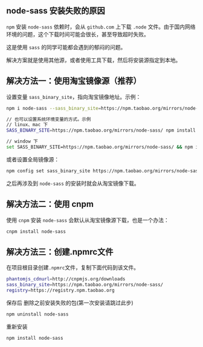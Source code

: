 ## node-sass 安装失败的原因

`npm` 安装 `node-sass` 依赖时，会从 `github.com` 上下载 `.node` 文件。由于国内网络环境的问题，这个下载时间可能会很长，甚至导致超时失败。

这是使用 `sass` 的同学可能都会遇到的郁闷的问题。

解决方案就是使用其他源，或者使用工具下载，然后将安装源指定到本地。

## 解决方法一：使用淘宝镜像源（推荐）

设置变量 `sass_binary_site`，指向淘宝镜像地址。示例：

```bash
npm i node-sass --sass_binary_site=https://npm.taobao.org/mirrors/node-sass/

// 也可以设置系统环境变量的方式。示例
// linux、mac 下
SASS_BINARY_SITE=https://npm.taobao.org/mirrors/node-sass/ npm install node-sass

// window 下
set SASS_BINARY_SITE=https://npm.taobao.org/mirrors/node-sass/ && npm install node-sass
```

或者设置全局镜像源：

```bash
npm config set sass_binary_site https://npm.taobao.org/mirrors/node-sass/
```

之后再涉及到 `node-sass` 的安装时就会从淘宝镜像下载。

## 解决方法二：使用 cnpm

使用 `cnpm` 安装 `node-sass` 会默认从淘宝镜像源下载，也是一个办法：

```bash
cnpm install node-sass
```

## 解决方法三：创建.npmrc文件

在项目根目录创建`.npmrc`文件，复制下面代码到该文件。

```bash
phantomjs_cdnurl=http://cnpmjs.org/downloads
sass_binary_site=https://npm.taobao.org/mirrors/node-sass/
registry=https://registry.npm.taobao.org
```

保存后 删除之前安装失败的包(第一次安装请跳过此步)

```bash
npm uninstall node-sass
```

重新安装

```bash
npm install node-sass
```